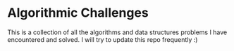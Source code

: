 # Algorithmic Challenges

This is a collection of all the algorithms and data structures problems I have encountered and solved. I will try to update this repo frequently :)
